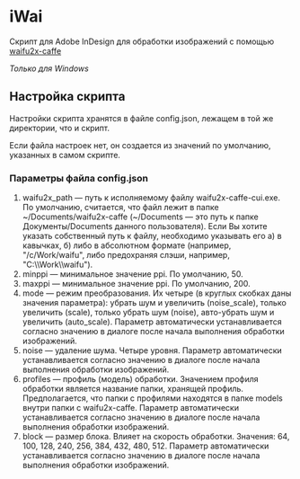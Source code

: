 ﻿# iWai

Скрипт для Adobe InDesign для обработки изображений с помощью [waifu2x-caffe](https://github.com/lltcggie/waifu2x-caffe/)

*Только для Windows*

## Настройка скрипта

Настройки скрипта хранятся в файле config.json, лежащем в той же директории, что и скрипт.

Если файла настроек нет, он создается из значений по умолчанию, указанных в самом скрипте.

### Параметры файла config.json

1. waifu2x_path — путь к исполняемому файлу waifu2x-caffe-cui.exe. По умолчанию, считается, что файл лежит в папке \~/Documents/waifu2x-caffe (\~/Documents — это путь к папке Документы/Documents данного пользователя). Если Вы хотите указать собственный путь к файлу, необходимо указывать его а) в кавычках, б) либо в абсолютном формате (например, "/c/Work/waifu", либо предохраняя слэши, например, "C:\\\\Work\\\\waifu").
2. minppi — минимальное значение ppi. По умолчанию, 50.
3. maxppi — минимальное значение ppi. По умолчанию, 200.
4. mode — режим преобразования. Их четыре (в круглых скобках даны значения параметра): убрать шум и увеличить (noise_scale), только увеличить (scale), только убрать шум (noise), авто-убрать шум и увеличить (auto_scale). Параметр автоматически устанавливается согласно значению в диалоге после начала выполнения обработки изображений.
5. noise — удаление шума. Четыре уровня. Параметр автоматически устанавливается согласно значению в диалоге после начала выполнения обработки изображений.
6. profiles — профиль (модель) обработки. Значением профиля обработки является название папки, хранящей профиль. Предполагается, что папки с профилями находятся в папке models внутри папки с waifu2x-caffe. Параметр автоматически устанавливается согласно значению в диалоге после начала выполнения обработки изображений.
7. block — размер блока. Влияет на скорость обработки. Значения: 64, 100, 128, 240, 256, 384, 432, 480, 512. Параметр автоматически устанавливается согласно значению в диалоге после начала выполнения обработки изображений.
